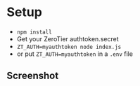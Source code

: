 # Setup
- `npm install`
- Get your ZeroTier authtoken.secret
- `ZT_AUTH=myauthtoken node index.js`
- or put `ZT_AUTH=myauthtoken` in a `.env` file

## Screenshot
